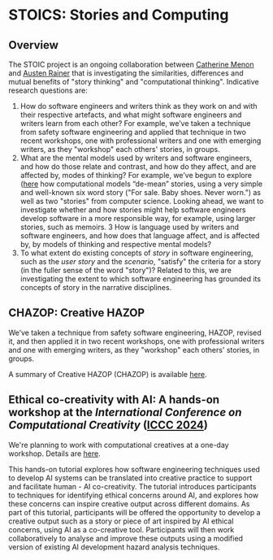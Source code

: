# STOICS: Stories and Computing

## Overview

The STOIC project is an ongoing collaboration between [Catherine Menon](https://researchprofiles.herts.ac.uk/en/persons/catherine-menon) and [Austen Rainer](https://pure.qub.ac.uk/en/persons/austen-rainer) that is investigating the similarities, differences and mutual benefits of "story thinking" and "computational thinking". Indicative research questions are:

1. How do software engineers and writers think as they work on and with their respective artefacts, and what might software engineers and writers learn from each other? For example, we’ve taken a technique from safety software engineering and applied that technique in two recent workshops, one with professional writers and one with emerging writers, as they "workshop" each others' stories, in groups.
2. What are the mental models used by writers and software engineers, and how do those relate and contrast, and how do they affect, and are affected by, modes of thinking? For example, we’ve begun to explore ([here](https://ppig.org/files/2022-PPIG-33rd-rainer.pdf) how computational models “de-mean” stories, using a very simple and well-known six word story ("For sale. Baby shoes. Never worn.") as well as two "stories" from computer science. Looking ahead, we want to investigate whether and how stories might help software engineers develop software in a more responsible way, for example, using larger stories, such as memoirs.
3 How is language used by writers and software engineers, and how does that language affect, and is affected by, by models of thinking and respective mental models?
4. To what extent do existing concepts of _story_ in software engineering, such as the _user story_ and the _scenario_, "satisfy" the criteria for a story (in the fuller sense of the word "story")? Related to this, we are investigating the extent to which software engineering has grounded its concepts of story in the narrative disciplines.

## CHAZOP: Creative HAZOP

We’ve taken a technique from safety software engineering, HAZOP, revised it, and then applied it in two recent workshops, one with professional writers and one with emerging writers, as they "workshop" each others' stories, in groups.

A summary of Creative HAZOP (CHAZOP) is available [here](chazop.md).

## Ethical co-creativity with AI: A hands-on workshop at the _International Conference on Computational Creativity_ ([ICCC 2024](https://computationalcreativity.net/iccc24/))

We're planning to work with computational creatives at a one-day workshop. Details are [here](iccc2024workshop.md).

This hands-on tutorial explores how software engineering techniques used to develop AI systems can be translated into creative practice to support and facilitate human - AI co-creativity. The tutorial introduces participants to techniques for identifying ethical concerns around AI, and explores how these concerns can inspire creative output across different domains. As part of this tutorial, participants will be offered the opportunity to develop a creative output such as a story or piece of art inspired by AI ethical concerns, using AI as a co-creative tool. Participants will then work collaboratively to analyse and improve these outputs using a modified version of existing AI development hazard analysis techniques. 
